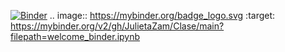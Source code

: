 [![Binder](https://mybinder.org/badge_logo.svg)](https://mybinder.org/v2/gh/JulietaZam/Clase/main?filepath=welcome_binder.ipynb)
.. image:: https://mybinder.org/badge_logo.svg
 :target: https://mybinder.org/v2/gh/JulietaZam/Clase/main?filepath=welcome_binder.ipynb
 
